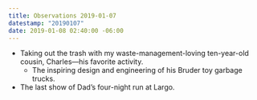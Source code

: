 ```yaml
---
title: Observations 2019-01-07
datestamp: "20190107"
date: 2019-01-08 02:40:00 -06:00
---
```


- Taking out the trash with my waste-management-loving ten-year-old cousin, Charles—his favorite activity.
	- The inspiring design and engineering of his Bruder toy garbage trucks.
- The last show of Dad’s four-night run at Largo.
